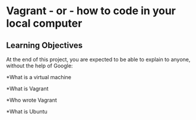 # Vagrant - or - how to code in your local computer

## Learning Objectives
At the end of this project, you are expected to be able to explain to anyone, without the help of Google:

*What is a virtual machine

*What is Vagrant

*Who wrote Vagrant

*What is Ubuntu



